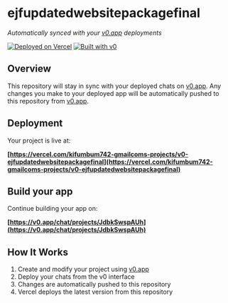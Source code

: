 # ejfupdatedwebsitepackagefinal

*Automatically synced with your [v0.app](https://v0.app) deployments*

[![Deployed on Vercel](https://img.shields.io/badge/Deployed%20on-Vercel-black?style=for-the-badge&logo=vercel)](https://vercel.com/kifumbum742-gmailcoms-projects/v0-ejfupdatedwebsitepackagefinal)
[![Built with v0](https://img.shields.io/badge/Built%20with-v0.app-black?style=for-the-badge)](https://v0.app/chat/projects/JdbkSwspAUh)

## Overview

This repository will stay in sync with your deployed chats on [v0.app](https://v0.app).
Any changes you make to your deployed app will be automatically pushed to this repository from [v0.app](https://v0.app).

## Deployment

Your project is live at:

**[https://vercel.com/kifumbum742-gmailcoms-projects/v0-ejfupdatedwebsitepackagefinal](https://vercel.com/kifumbum742-gmailcoms-projects/v0-ejfupdatedwebsitepackagefinal)**

## Build your app

Continue building your app on:

**[https://v0.app/chat/projects/JdbkSwspAUh](https://v0.app/chat/projects/JdbkSwspAUh)**

## How It Works

1. Create and modify your project using [v0.app](https://v0.app)
2. Deploy your chats from the v0 interface
3. Changes are automatically pushed to this repository
4. Vercel deploys the latest version from this repository